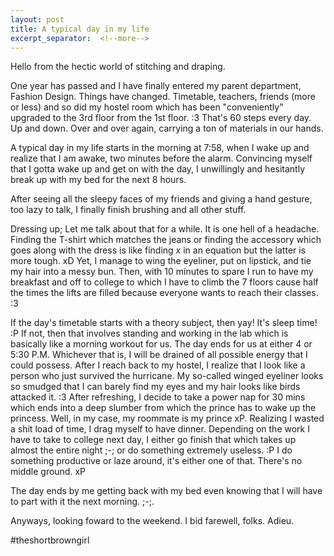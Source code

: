 ```yaml
---
layout: post
title: A typical day in my life
excerpt_separator:  <!--more-->
---
```


Hello from the hectic world of stitching and draping. 

One year has passed and I have finally entered my parent department, Fashion Design. Things have changed. Timetable, teachers, friends (more or less) and so did my hostel room which has been "conveniently" upgraded to the 3rd floor from the 1st floor. :3 That's 60 steps every day. Up and down. Over and over again, carrying a ton of materials in our hands. 

A typical day in my life starts in the morning at 7:58, when I wake up and realize that I am awake, two minutes before the alarm. Convincing myself that I gotta wake up and get on with the day, I unwillingly and hesitantly break up with my bed for the next 8 hours. 

After seeing all the sleepy faces of my friends and giving a hand gesture, too lazy to talk, I finally finish brushing and all other stuff. 

Dressing up; Let me talk about that for a while. It is one hell of a headache. Finding the T-shirt which matches the jeans or finding the accessory which goes along with the dress is like finding *x* in an equation but the latter is more tough. xD Yet, I manage to wing the eyeliner, put on lipstick, and tie my hair into a messy bun. Then, with 10 minutes to spare I run to have my breakfast and off to college to which I have to climb the 7 floors cause half the times the lifts are filled because everyone wants to reach their classes. :3

If the day's timetable starts with a theory subject, then yay! It's sleep time! :P If not, then that involves standing and working in the lab which is basically like a morning workout for us. The day ends for us at either 4 or 5:30 P.M. Whichever that is, I will be drained of all possible energy that I could possess. After I reach back to my hostel, I realize that I look like a person who just survived the hurricane. My so-called winged eyeliner looks so smudged that I can barely find my eyes and my hair looks like birds attacked it. :3 After refreshing, I decide to take a power nap for 30 mins which ends into a deep slumber from which the prince has to wake up the princess. Well, in my case, my roommate is my prince xP. Realizing I wasted a shit load of time, I drag myself to have dinner. Depending on the work I have to take to college next day, I either go finish that which takes up almost the entire night ;-; or do something extremely useless. :P I do something productive or laze around, it's either one of that. There's no middle ground. xP 

The day ends by me getting back with my bed even knowing that I will have to part with it the next morning. ;-;. 

Anyways, looking foward to the weekend. I bid farewell, folks. Adieu. 

#theshortbrowngirl

